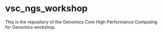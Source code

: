 # vsc_ngs_workshop
This is the repository of the Genomics Core High Performance Computing for Genomics workshop.

